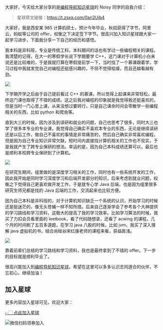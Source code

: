 大家好，今天给大家分享的是[编程导航知识星球](https://mp.weixin.qq.com/s?__biz=MzI1NDczNTAwMA==&mid=2247524980&idx=2&sn=9ddcdb6c52aa096ed4c5ad0ced946a7d&chksm=e9c28583deb50c95f3c2665713a8bbc372c68332b3bfb846cf4b23af3f1cc07164832a291335&token=689599617&lang=zh_CN&scene=21#wechat_redirect)的 Noisy 同学的自我介绍：

> 星球原文链接：https://t.zsxq.com/0ari2Ujb4

大家好，我是西安某 985 计算机硕士，预计今年毕业，秋招获得了字节，阿里云，蚂蚁等公司的 offer，权衡之下决定签下字节。很高兴加入知识星球跟大家一起学习进步，下面我分享一下自己的经历和感悟。

我本科是非科班，专业是传统工科，本科期间的话也有学过一些编程相关的课程。我清楚的记得，在大一的寒假学长说下学期要学 C++，这门课对于计算机小白来说还是比较难的，于是我就打算在寒假提前学一下，当时找了一个慕课跟着学，学习过程中我就发觉自己对编程还挺感兴趣的，不但不觉得枯燥，而且还越看越有劲。

![](https://files.mdnice.com/user/31817/0a01be17-ea55-44d4-9818-6036cff1bb07.png)


下学期开学之后由于自己提前看过 C++ 的慕课，所以觉得上起课来非常轻松，最终这门课也取得了不错的成绩。这之后我对编程的印象就是我觉得我还挺喜欢的，但是当时一门心思上课，从来没想过要转行，只是自己课余时间会零散学一些编程相关的东西，比如 python 和爬虫等。

直到大三的时候，因为涉及到读研和就业的问题，自己也思考了很多，同时大三也学了很多本专业的专业课，我觉得自己确实不喜欢本专业的东西，无论是继续读研还是以后工作，做自己不喜欢的事情是非常痛苦的，然后自己确实非常喜欢编程，但是因为自己专业知识非常欠缺，短时间内直接找计算机相关的工作也不现实，于是我就产生了跨专业保研的想法。幸运的是，因为自己本科成绩还算可以，最后也是顺利本校跨专业保研到了计算机。


![](https://files.mdnice.com/user/31817/bdb61c0f-2e95-49f9-b353-8006071ce1b7.png)

在研究生期间，组里做的是深度学习相关的工作，同时也有一些系统开发的工作，因此我开始是同时学习深度学习和后端开发部分的知识，后来考虑到就业问题，权衡之下觉得自己更喜欢做开发工作，于是就专心学 Java 后端，也是因为组里很多研究生师兄都是找的 Java 后端的工作，交流起来也比较方便。

因为自己本科是非科班的，对于计算机知识缺乏一个系统的认识，开始学习的时候还是挺迷茫的，像无头苍蝇一样不知所措。后来自己逐渐学会了参考各个大神提供的学习路线和学习资料，这极大的提高了我的学习效率。比如学习算法的时候，我买了力扣会员看里面的 leetbook，看了代码随想录，还看了 acwing 的课程，几个月的时间刷了五百多道题，在学习 java 八股的时候，比如 jvm，我买了深入理解 java 虚拟机的书，结合尚硅谷宋红康老师的课程来看，获益匪浅。


![](https://files.mdnice.com/user/31817/446b126e-e6ad-4700-a83a-d432b4bec253.png)


靠着前辈们总结的学习路线和学习资料，我也是最终拿到了不错的 offer。下一步的目标就是顺利毕业了。

很高兴能加入到[编程导航知识星球](https://mp.weixin.qq.com/s?__biz=MzI1NDczNTAwMA==&mid=2247524980&idx=2&sn=9ddcdb6c52aa096ed4c5ad0ced946a7d&chksm=e9c28583deb50c95f3c2665713a8bbc372c68332b3bfb846cf4b23af3f1cc07164832a291335&token=689599617&lang=zh_CN&scene=21#wechat_redirect)，希望在这里可以多多认识志同道合的伙伴，不忘初心，继续加油！

## 加入星球

更多内容加入星球可见，欢迎大家：

[👉🏻 点此加入星球](/加入星球.md)

![微信扫码领券加入](https://xingqiu-tuchuang-1256524210.cos.ap-shanghai.myqcloud.com/1/%E7%9F%A5%E8%AF%86%E6%98%9F%E7%90%83%E6%89%AB%E7%A0%81.jpeg)
